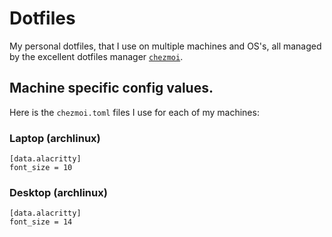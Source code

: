 # Dotfiles

My personal dotfiles, that I use on multiple machines and OS's, all managed by the
excellent dotfiles manager [`chezmoi`](https://www.chezmoi.io/).

## Machine specific config values.

Here is the `chezmoi.toml` files I use for each of my machines:

### Laptop (archlinux)

```
[data.alacritty]
font_size = 10
```

### Desktop (archlinux)

```
[data.alacritty]
font_size = 14
```

